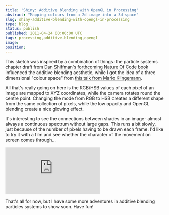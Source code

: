 ```yaml
---
title: 'Shiny: Additive blending with OpenGL in Processing'
abstract: "Mapping colours from a 2d image into a 3d space"
slug: shiny-additive-blending-with-opengl-in-processing
type: blog
status: publish
published: 2011-04-24 00:00:00 UTC
tags: processing,additive-blending,opengl
image: 
position: 
---
```


This sketch was inspired by a combination of things: the particle
systems chapter draft from [Dan Shiffman's forthcoming Nature Of Code
book][1] influenced the additive blending aesthetic,
while I got the idea of a three dimensional \"colour space\" from [this
talk from Mario Klingemann][2].

All that's really going on here is the RGB/HSB values of each pixel of
an image are mapped to XYZ coordinates, while the camera rotates round
the centre point. Changing the mode from RGB to HSB creates a different
shape from the same collection of pixels, while the low opacity and
OpenGL blending create a nice glowing effect.

It's interesting to see the connections between shades in an image-
almost always a continuous spectrum without large gaps. This runs a bit
slowly, just because of the number of pixels having to be drawn each
frame. I'd like to try it with a film and see whether the character of
the movement on screen comes through...

<iframe class="ql-video" allowfullscreen="true" src="https://player.vimeo.com/video/22044285" frameborder="0"></iframe>

That's all for now, but I have some more adventures in additive
blending particles systems to show soon. Have fun!



[1]: http://www.kickstarter.com/projects/shiffman/the-nature-of-code-book-project
[2]: http://vimeo.com/19745266?ab
